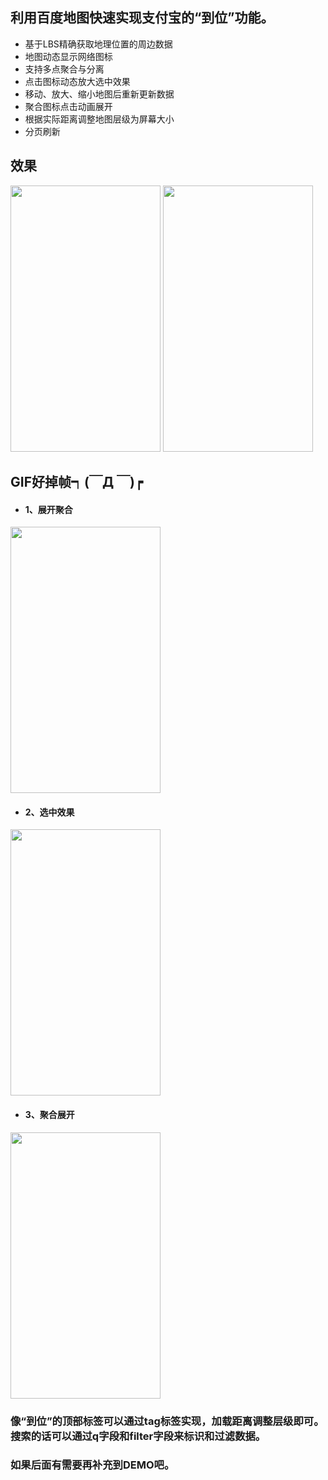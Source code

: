 
## 利用百度地图快速实现支付宝的“到位”功能。


* 基于LBS精确获取地理位置的周边数据
* 地图动态显示网络图标
* 支持多点聚合与分离
* 点击图标动态放大选中效果
* 移动、放大、缩小地图后重新更新数据
* 聚合图标点击动画展开
* 根据实际距离调整地图层级为屏幕大小
* 分页刷新


## 效果
<img src="https://github.com/CarGuo/LBSMap/blob/master/01.jpg" width="240px" height="426px"/>
<img src="https://github.com/CarGuo/LBSMap/blob/master/02.jpg" width="240px" height="426px"/>

<p></p>

## GIF好掉帧┑(￣Д ￣)┍

* <h4>1、展开聚合</h4>
<img src="https://github.com/CarGuo/LBSMap/blob/master/01.gif" width="240px" height="426px"/>

* <h4>2、选中效果</h4>
<img src="https://github.com/CarGuo/LBSMap/blob/master/02.gif" width="240px" height="426px"/>

* <h4>3、聚合展开</h4>
<img src="https://github.com/CarGuo/LBSMap/blob/master/03.gif" width="240px" height="426px"/>


### 像“到位”的顶部标签可以通过tag标签实现，加载距离调整层级即可。搜索的话可以通过q字段和filter字段来标识和过滤数据。

### 如果后面有需要再补充到DEMO吧。